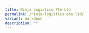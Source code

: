 ```yaml
---
title: Ninja Logistics Pte Ltd
permalink: /ninja-logistics-pte-ltd/
variant: markdown
description: ""
---
```

